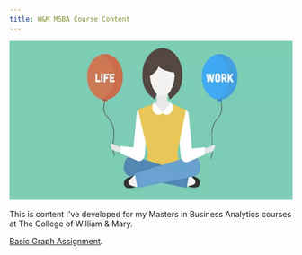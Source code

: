 ```yaml
---
title: W&M MSBA Course Content
---
```


![Github Pic](githubpic.jpg)

This is content I've developed for my Masters in Business Analytics courses at The College of William & Mary. 

[Basic Graph Assignment](/M2GraphingHW/index.md).


